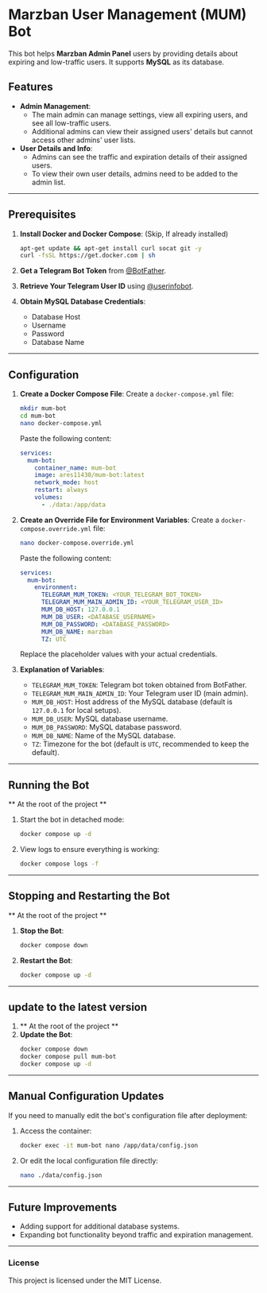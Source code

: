 # Marzban User Management (MUM) Bot

This bot helps **Marzban Admin Panel** users by providing details about expiring and low-traffic users. It supports **MySQL** as its database.

## Features

- **Admin Management**:
  - The main admin can manage settings, view all expiring users, and see all low-traffic users.
  - Additional admins can view their assigned users' details but cannot access other admins' user lists.
- **User Details and Info**:
  - Admins can see the traffic and expiration details of their assigned users.
  - To view their own user details, admins need to be added to the admin list.

---

## Prerequisites

1. **Install Docker and Docker Compose**: (Skip, If already installed)

   ```bash
   apt-get update && apt-get install curl socat git -y
   curl -fsSL https://get.docker.com | sh
   ```

2. **Get a Telegram Bot Token** from [@BotFather](https://core.telegram.org/bots#botfather).

3. **Retrieve Your Telegram User ID** using [@userinfobot](https://t.me/userinfobot).

4. **Obtain MySQL Database Credentials**:
   - Database Host
   - Username
   - Password
   - Database Name

---

## Configuration

1. **Create a Docker Compose File**:
   Create a `docker-compose.yml` file:

   ```bash
   mkdir mum-bot
   cd mum-bot
   nano docker-compose.yml
   ```

   Paste the following content:

   ```yaml
   services:
     mum-bot:
       container_name: mum-bot
       image: ares11430/mum-bot:latest
       network_mode: host
       restart: always
       volumes:
         - ./data:/app/data
   ```

2. **Create an Override File for Environment Variables**:
   Create a `docker-compose.override.yml` file:

   ```bash
   nano docker-compose.override.yml
   ```

   Paste the following content:

   ```yaml
   services:
     mum-bot:
       environment:
         TELEGRAM_MUM_TOKEN: <YOUR_TELEGRAM_BOT_TOKEN>
         TELEGRAM_MUM_MAIN_ADMIN_ID: <YOUR_TELEGRAM_USER_ID>
         MUM_DB_HOST: 127.0.0.1
         MUM_DB_USER: <DATABASE_USERNAME>
         MUM_DB_PASSWORD: <DATABASE_PASSWORD>
         MUM_DB_NAME: marzban
         TZ: UTC
   ```

   Replace the placeholder values with your actual credentials.

3. **Explanation of Variables**:
   - `TELEGRAM_MUM_TOKEN`: Telegram bot token obtained from BotFather.
   - `TELEGRAM_MUM_MAIN_ADMIN_ID`: Your Telegram user ID (main admin).
   - `MUM_DB_HOST`: Host address of the MySQL database (default is `127.0.0.1` for local setups).
   - `MUM_DB_USER`: MySQL database username.
   - `MUM_DB_PASSWORD`: MySQL database password.
   - `MUM_DB_NAME`: Name of the MySQL database.
   - `TZ`: Timezone for the bot (default is `UTC`, recommended to keep the default).

---

## Running the Bot

** At the root of the project **

1. Start the bot in detached mode:

   ```bash
   docker compose up -d
   ```

2. View logs to ensure everything is working:
   ```bash
   docker compose logs -f
   ```

---

## Stopping and Restarting the Bot

** At the root of the project **

1. **Stop the Bot**:

   ```bash
   docker compose down
   ```

2. **Restart the Bot**:
   ```bash
   docker compose up -d
   ```

---

## update to the latest version

1. ** At the root of the project **
2. **Update the Bot**:
   ```bash
   docker compose down
   docker compose pull mum-bot
   docker compose up -d
   ```

---

## Manual Configuration Updates

If you need to manually edit the bot's configuration file after deployment:

1. Access the container:

   ```bash
   docker exec -it mum-bot nano /app/data/config.json
   ```

2. Or edit the local configuration file directly:
   ```bash
   nano ./data/config.json
   ```

---

## Future Improvements

- Adding support for additional database systems.
- Expanding bot functionality beyond traffic and expiration management.

---

### License

This project is licensed under the MIT License.
